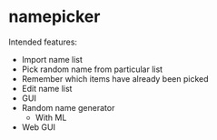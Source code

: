 # namepicker

Intended features:

- Import name list
- Pick random name from particular list
- Remember which items have already been picked
- Edit name list
- GUI
- Random name generator
  - With ML
- Web GUI
